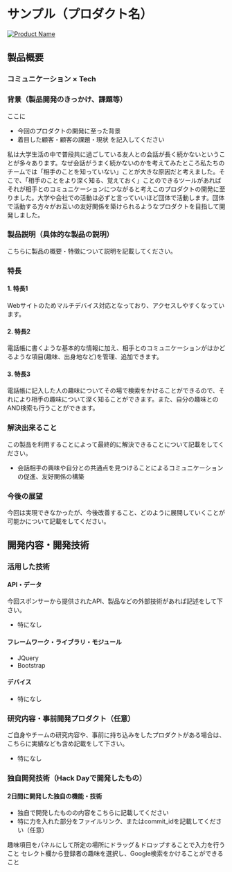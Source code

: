 <!--早めに決めたい-->
# サンプル（プロダクト名）

[![Product Name](image.png)](https://www.youtube.com/watch?v=G5rULR53uMk)

## 製品概要
### コミュニケーション × Tech

### 背景（製品開発のきっかけ、課題等）
ここに
- 今回のプロダクトの開発に至った背景
- 着目した顧客・顧客の課題・現状
を記入してください

私は大学生活の中で普段共に過ごしている友人との会話が長く続かないということが多々あります。なぜ会話がうまく続かないのかを考えてみたところ私たちのチームでは「相手のことを知っていない」ことが大きな原因だと考えました。そこで、「相手のことをより深く知る、覚えておく」ことのできるツールがあればそれが相手とのコミュニケーションにつながると考えこのプロダクトの開発に至りました。大学や会社での活動は必ずと言っていいほど団体で活動します。団体で活動する方々がお互いの友好関係を築けられるようなプロダクトを目指して開発しました。

### 製品説明（具体的な製品の説明）
こちらに製品の概要・特徴について説明を記載してください。

### 特長

#### 1. 特長1
Webサイトのためマルチデバイス対応となっており、アクセスしやすくなっています。

#### 2. 特長2
電話帳に書くような基本的な情報に加え、相手とのコミュニケーションがはかどるような項目(趣味、出身地など)を管理、追加できます。

#### 3. 特長3
電話帳に記入した人の趣味についてその場で検索をかけることができるので、それにより相手の趣味について深く知ることができます。また、自分の趣味とのAND検索も行うことができます。

### 解決出来ること
この製品を利用することによって最終的に解決できることについて記載をしてください。

- 会話相手の興味や自分との共通点を見つけることによるコミュニケーションの促進、友好関係の構築

### 今後の展望
今回は実現できなかったが、今後改善すること、どのように展開していくことが可能かについて記載をしてください。
<!--昼ぐらいに書きたい-->

## 開発内容・開発技術
### 活用した技術
#### API・データ
今回スポンサーから提供されたAPI、製品などの外部技術があれば記述をして下さい。
* 特になし

#### フレームワーク・ライブラリ・モジュール
* JQuery
* Bootstrap

#### デバイス
* 特になし

### 研究内容・事前開発プロダクト（任意）
ご自身やチームの研究内容や、事前に持ち込みをしたプロダクトがある場合は、こちらに実績なども含め記載をして下さい。
*  特になし


### 独自開発技術（Hack Dayで開発したもの）
#### 2日間に開発した独自の機能・技術
* 独自で開発したものの内容をこちらに記載してください
* 特に力を入れた部分をファイルリンク、またはcommit_idを記載してください（任意）

趣味項目をパネルにして所定の場所にドラッグ＆ドロップすることで入力を行うこと
セレクト欄から登録者の趣味を選択し、Google検索をかけることができること
